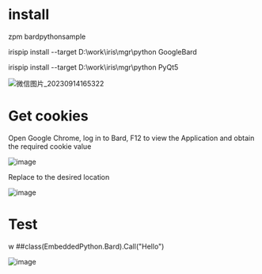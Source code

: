 
# install
 zpm bardpythonsample
 
 irispip install  --target D:\work\iris\mgr\python GoogleBard

 irispip install  --target D:\work\iris\mgr\python PyQt5
 
![微信图片_20230914165322](https://github.com/AAdacangjiujiu/BardPythonSample/assets/144994347/8a32b1e3-89de-4168-aa0f-be01ac99afcb)
# Get cookies
Open Google Chrome, log in to Bard, F12 to view the Application and obtain the required cookie value
 
![image](https://github.com/AAdacangjiujiu/BardPythonSample/assets/144994347/1a40cdba-b2e7-437a-ac27-27e90888039c)


Replace to the desired location

![image](https://github.com/AAdacangjiujiu/BardPythonSample/assets/144994347/b606bdcf-c5d1-4a52-b18b-e2bb9b413946)

# Test

w ##class(EmbeddedPython.Bard).Call("Hello")

![image](https://github.com/AAdacangjiujiu/BardPythonSample/assets/144994347/4b746320-1f55-4ca8-a120-396a1b8fe764)
